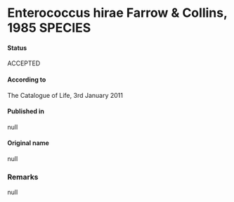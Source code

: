# Enterococcus hirae Farrow & Collins, 1985 SPECIES

#### Status
ACCEPTED

#### According to
The Catalogue of Life, 3rd January 2011

#### Published in
null

#### Original name
null

### Remarks
null